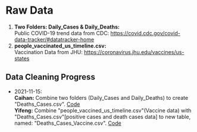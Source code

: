 # Raw Data

1. **Two Folders: Daily_Cases & Daily_Deaths:**  
  Public COVID-19 trend data from CDC: https://covid.cdc.gov/covid-data-tracker/#datatracker-home  
2. **people_vaccinated_us_timeline.csv:**  
  Vaccination Data from JHU: https://coronavirus.jhu.edu/vaccines/us-states

## Data Cleaning Progress
* 2021-11-15:  
**Caihan:** Combine two folders (Daily_Cases and Daily_Deaths) to create "Deaths_Cases.csv". [Code](https://github.com/Caihanwang/BIOS823_Final/blob/main/Scripts/Preprocessing/Combine_State_data.ipynb)  
**Yifeng:** Combine "people_vaccined_us_timeline.csv"(Vaccine data) with "Deaths_Cases.csv"[positive cases and death cases data] to new table, named: "Deaths_Cases_Vaccine.csv". [Code](https://github.com/Caihanwang/BIOS823_Final/blob/main/Scripts/Preprocessing/Merge_Vaccination.py)
